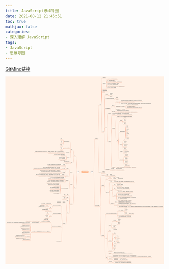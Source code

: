 ```yaml
---
title: JavaScript思维导图
date: 2021-08-12 21:45:51
toc: true
mathjax: false
categories: 
- 深入理解 JavaScript
tags: 
- JavaScript
- 思维导图
---
```


[GitMind链接](https://gitmind.cn/app/doc/03b2369347)

<!-- more -->

<img src="/assets/xmind/javascript.png">
